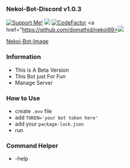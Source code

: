 ### Nekoi-Bot-Discord v1.0.3
<a href="https://saweria.co/domathjav69"><img src="https://img.shields.io/badge/Support-Me!-green.svg" alt="Support Me!"></a>
<a href="https://github.com/DomathID/Nekoi69/blob/master/LICENSE"><img src="https://img.shields.io/badge/license-AGPL%20v3-lightgray.svg"></a>
[![CodeFactor](https://www.codefactor.io/repository/github/domathid/nekoi69/badge)](https://www.codefactor.io/repository/github/domathid/nekoi69)
<a href="https://github.com/domathid/nekoi69><img src="https://img.shields.io/badge/code-maintenance-lightyellow.svg"></a>

[Nekoi-Bot-Image](https://user-images.githubusercontent.com/68462743/87853613-bbd57680-c935-11ea-86ce-6d8cdcd13d89.gif)

 ### Information
- This is A Beta Version
- This Bot just For Fun
- Manage Server 

### How to Use 
- create `.env` file 
- add `TOKEN='your bot token here'`
- add your `package-lock.json`
- run

### Command Helper
- -help
